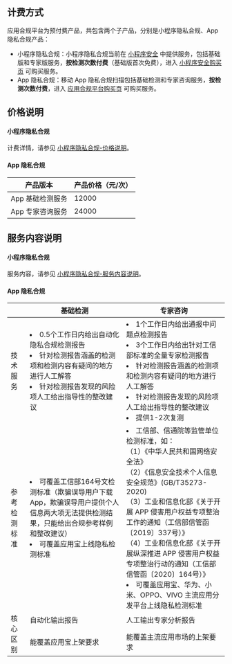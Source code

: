 ## 计费方式
应用合规平台为预付费产品，共包含两个子产品，分别是小程序隐私合规、App 隐私合规产品：
- 小程序隐私合规：小程序隐私合规当前在 [小程序安全](https://cloud.tencent.com/document/product/1223) 中提供服务，包括基础版和专家版服务，**按检测次数付费**（基础版首次免费），进入 [小程序安全购买页](https://buy.cloud.tencent.com/mmps?key=1) 可购买服务。
- App 隐私合规：移动 App 隐私合规扫描包括基础检测和专家咨询服务，**按检测次数付费**，进入 [应用合规平台购买页](https://buy.cloud.tencent.com/acp) 可购买服务。


## 价格说明
#### 小程序隐私合规
计费详情，请参见 [小程序隐私合规-价格说明](https://cloud.tencent.com/document/product/1223/44253#price)。


#### App 隐私合规
| **产品版本**     | **产品价格（元/次）** |
| ---------------- | --------------------- |
| App 基础检测服务 | 12000                 |
| App 专家咨询服务 | 24000                 |


## 服务内容说明
#### 小程序隐私合规
服务内容，请参见 [小程序隐私合规-服务内容说明](https://cloud.tencent.com/document/product/1223/44253#content)。
	
#### App 隐私合规
<table>
<thead>
<tr>
<th></th>
<th>基础检测</th>
<th>专家咨询</th>
</tr>
</thead>
<tbody><tr>
<td>技术服务</td>
<td><li>0.5个工作日内给出自动化隐私合规检测报告    </li>  <li>针对检测报告涵盖的检测项和检测内容有疑问的地方进行人工解答  </li>  <li>针对检测报告发现的风险项人工给出指导性的整改建议</li></td>
<td><li>1个工作日内给出通报中问题点检测报告 </li>  <li>3个工作日内给出针对工信部标准的全量专家检测报告 </li>  <li>针对检测报告涵盖的检测项和检测内容有疑问的地方进行人工解答 </li>  <li>针对检测报告发现的风险项人工给出指导性的整改建议 </li>  <li>提供1-2次复测 </li></td>
</tr>
<tr>
<td>参考检测标准</td>
<td><li>可覆盖工信部164号文检测标准（欺骗误导用户下载 App，欺骗误导用户提供个人信息两大项无法提供检测结果，只能给出合规参考样例和整改建议）</li>  <li>可覆盖应用宝上线隐私检测标准   </li></td>
<td> <li>工信部、信通院等监管单位检测标准，如：<br>（1）《中华人民共和国网络安全法》<br>（2）《信息安全技术个人信息安全规范》(GB/T35273-2020)<br>（3）工业和信息化部《关于开展 APP 侵害用户权益专项整治工作的通知（工信部信管函〔2019〕337号）》<br>（4）工业和信息化部《关于开展纵深推进 APP 侵害用户权益专项整治行动的通知（工信部信管函〔2020〕164号）》</li><li>可覆盖应用宝、华为、小米、OPPO、VIVO 主流应用分发平台上线隐私检测标准</li></td>
</tr>
<tr>
<td  rowspan=3>核心区别</td>
<td>自动化输出报告</td>
<td>人工输出专家分析报告</td>
</tr>
<tr>
 <td>能覆盖应用宝上架要求</td>
<td>能覆盖主流应用市场的上架要求</td>
</tr>
</tbody></table>
